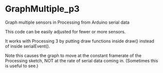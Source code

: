 # GraphMultiple_p3
Graph multiple sensors in Processing from Arduino serial data

This code can be easily adjusted for fewer or more sensors. 

It works with Processing 3 by putting draw functions inside draw() instead of inside serialEvent(). 

Note this causes the graph to move at the constant framerate of the Processing sketch, NOT at the rate of serial data coming in. (Sometimes this is useful to see.)
